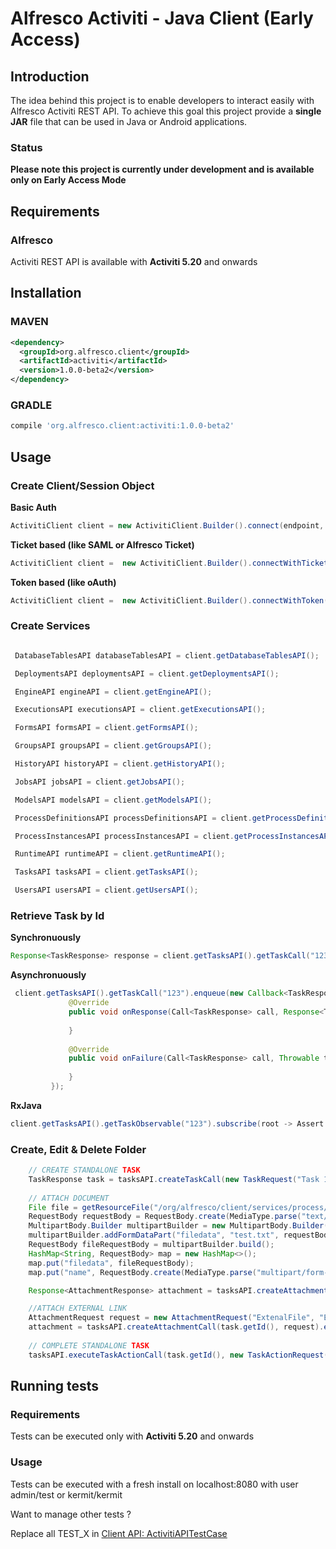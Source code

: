 # Alfresco Activiti - Java Client (Early Access)

## Introduction
The idea behind this project is to enable developers to interact easily with Alfresco Activiti REST API.
To achieve this goal this project provide a **single JAR** file that can be used in Java or Android applications.

### Status
**Please note this project is currently under development and is available only on Early Access Mode**

## Requirements

### Alfresco
Activiti REST API is available with **Activiti 5.20** and onwards

## Installation

### MAVEN

```xml
<dependency>
  <groupId>org.alfresco.client</groupId>
  <artifactId>activiti</artifactId>
  <version>1.0.0-beta2</version>
</dependency>
```

### GRADLE
```gradle
compile 'org.alfresco.client:activiti:1.0.0-beta2'
```

## Usage

### Create Client/Session Object

**Basic Auth**
```java
ActivitiClient client = new ActivitiClient.Builder().connect(endpoint, username, password).build();
```

**Ticket based (like SAML or Alfresco Ticket)**
```java
ActivitiClient client =  new ActivitiClient.Builder().connectWithTicket(baseUrl, ticketValue).build();
```

**Token based (like oAuth)**
```java
ActivitiClient client =  new ActivitiClient.Builder().connectWithToken(baseUrl, tokenValue).build();
```


### Create Services
```java

 DatabaseTablesAPI databaseTablesAPI = client.getDatabaseTablesAPI();

 DeploymentsAPI deploymentsAPI = client.getDeploymentsAPI();

 EngineAPI engineAPI = client.getEngineAPI();

 ExecutionsAPI executionsAPI = client.getExecutionsAPI();

 FormsAPI formsAPI = client.getFormsAPI();

 GroupsAPI groupsAPI = client.getGroupsAPI();

 HistoryAPI historyAPI = client.getHistoryAPI();

 JobsAPI jobsAPI = client.getJobsAPI();

 ModelsAPI modelsAPI = client.getModelsAPI();

 ProcessDefinitionsAPI processDefinitionsAPI = client.getProcessDefinitionsAPI();

 ProcessInstancesAPI processInstancesAPI = client.getProcessInstancesAPI();

 RuntimeAPI runtimeAPI = client.getRuntimeAPI();

 TasksAPI tasksAPI = client.getTasksAPI();

 UsersAPI usersAPI = client.getUsersAPI();

```

### Retrieve Task by Id

**Synchronuously**
```java
Response<TaskResponse> response = client.getTasksAPI().getTaskCall("123").execute();
```

**Asynchronuously**
```java
 client.getTasksAPI().getTaskCall("123").enqueue(new Callback<TaskResponse>() {
             @Override
             public void onResponse(Call<TaskResponse> call, Response<TaskResponse> response) {
                 
             }
 
             @Override
             public void onFailure(Call<TaskResponse> call, Throwable throwable) {
 
             }
         });
```

**RxJava**
```java
client.getTasksAPI().getTaskObservable("123").subscribe(root -> Assert.assertEquals(root.getName(), "Task"));
```

### Create, Edit & Delete Folder
```java
    // CREATE STANDALONE TASK
    TaskResponse task = tasksAPI.createTaskCall(new TaskRequest("Task 1", "Description 1", "kermit", "kermit")).execute().body();
    
    // ATTACH DOCUMENT
    File file = getResourceFile("/org/alfresco/client/services/process/tests/test.txt");
    RequestBody requestBody = RequestBody.create(MediaType.parse("text/plain"), file);
    MultipartBody.Builder multipartBuilder = new MultipartBody.Builder();
    multipartBuilder.addFormDataPart("filedata", "test.txt", requestBody);
    RequestBody fileRequestBody = multipartBuilder.build();
    HashMap<String, RequestBody> map = new HashMap<>();
    map.put("filedata", fileRequestBody);
    map.put("name", RequestBody.create(MediaType.parse("multipart/form-data"), "my-file.txt"));

    Response<AttachmentResponse> attachment = tasksAPI.createAttachmentCall(task.getId(), map).execute();

    //ATTACH EXTERNAL LINK
    AttachmentRequest request = new AttachmentRequest("ExtenalFile", "External", "simpleType", "http://www.activiti.org");
    attachment = tasksAPI.createAttachmentCall(task.getId(), request).execute();
            
    // COMPLETE STANDALONE TASK
    tasksAPI.executeTaskActionCall(task.getId(), new TaskActionRequest(TaskActionRequest.ACTION_COMPLETE));         

```

## Running tests

### Requirements

Tests can be executed only with **Activiti 5.20** and onwards

### Usage 

Tests can be executed with a fresh install on localhost:8080 with user admin/test or kermit/kermit

Want to manage other tests ?

Replace all TEST_X in [Client API: ActivitiAPITestCase](src/test/java/org/alfresco/client/services/process/activiti/core/ActivitiAPITestCase.java)
